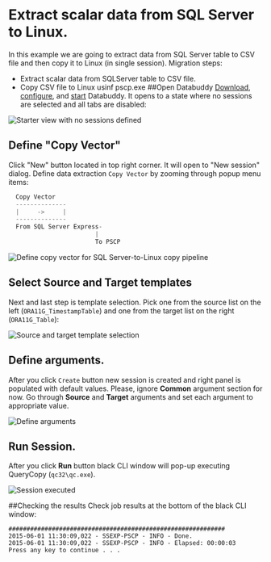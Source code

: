# Extract scalar data from SQL Server to Linux.
In this example we are going to extract data from SQL Server table to CSV file and then copy it to Linux (in single session).
Migration steps:
- Extract scalar data from SQLServer table to CSV file.
- Copy CSV file to Linux usinf pscp.exe
##Open Databuddy
[Download](https://github.com/data-buddy/DataBuddy/releases/tag/0.3.5), [configure](https://github.com/data-buddy/DataBuddy/blob/master/Docs/markdown/Configure_Databuddy0.3.3.md#configuration-for-mongdb), and [start](https://github.com/data-buddy/DataBuddy/blob/master/Docs/markdown/How_to_start_Databuddy.md) Databuddy. 
It opens to a state where no sessions are selected and all tabs are disabled:

![Starter view with no sessions defined](https://raw.githubusercontent.com/data-buddy/DataBuddy/master/screenshots/open_databuddy_no_sessions.png "Starter view with no sessions defined")

## Define "Copy Vector"
Click "New" button located in top right corner. It will open to "New session" dialog. 
Define data extraction `Copy Vector` by zooming through popup menu items:
```python
  Copy Vector
  --------------
  |     ->     |
  --------------
  From SQL Server Express-
						|
						To PSCP
```  

![Define copy vector for SQL Server-to-Linux copy pipeline](https://raw.githubusercontent.com/data-buddy/DataBuddy/master/screenshots/PSCP/Copy_data_from_SQLServer_to_Linux.png "Define copy vector for SQL Server-to-Linux copy pipeline.")

## Select Source and Target templates
Next and last step is template selection. Pick one from the source list on the left (`ORA11G_TimestampTable`) and one from the target list on the right (`ORA11G_Table`):

![Source and target template selection](https://raw.githubusercontent.com/data-buddy/DataBuddy/master/screenshots/PSCP/Copy_data_from_SQLServer_to_Linux_Templates.png "Source and target template selection.")

## Define arguments.
After you click `Create` button new session is created and right panel is populated with default values.
Please, ignore __Common__ argument section for now. Go through __Source__ and __Target__ arguments and set each argument to appropriate value. 

![Define arguments](https://raw.githubusercontent.com/data-buddy/DataBuddy/master/screenshots/PSCP/Copy_data_from_SQLServer_to_Linux_Arguments.png  "Define arguments.")

## Run Session.
After you click __Run__ button black CLI window will pop-up executing QueryCopy (`qc32\qc.exe`).

![Session executed](https://raw.githubusercontent.com/data-buddy/DataBuddy/master/screenshots/PSCP/Copy_data_from_SQLServer_to_Linux_CLI_Window.png "Session executed.")


##Checking the results
Check job results at the bottom of the black CLI window:
```
############################################################
2015-06-01 11:30:09,022 - SSEXP-PSCP - INFO - Done.
2015-06-01 11:30:09,022 - SSEXP-PSCP - INFO - Elapsed: 00:00:03
Press any key to continue . . .
```
	